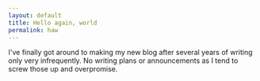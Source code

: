 ```yaml
---
layout: default
title: Hello again, world
permalink: haw
---
```


I've finally got around to making my new blog after several years of writing only very infrequently. No writing plans or announcements as I tend to screw those up and overpromise.

